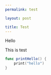 ```yaml
---
permalink: test

layout: post

title: Test
---
```



Hello

This is test

```swift
func printHello() {
	print("hello")
}
```
